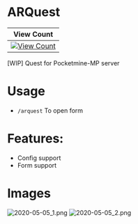 # ARQuest
| View Count |
| :---: |
| [![View Count](http://hits.dwyl.io/ZzKino/ARQuest.svg)](http://hits.dwyl.io/ZzKino/ARQuest.svg) |

[WIP] Quest for Pocketmine-MP server
# Usage
 + `/arquest` To open form
# Features:
- Config support 
- Form support

# Images
![2020-05-05_1.png](https://i0.wp.com/s1.uphinh.org/2020/05/05/2020-05-05_1.png)
![2020-05-05_2.png](https://s1.uphinh.org/2020/05/05/2020-05-05_2.png)
